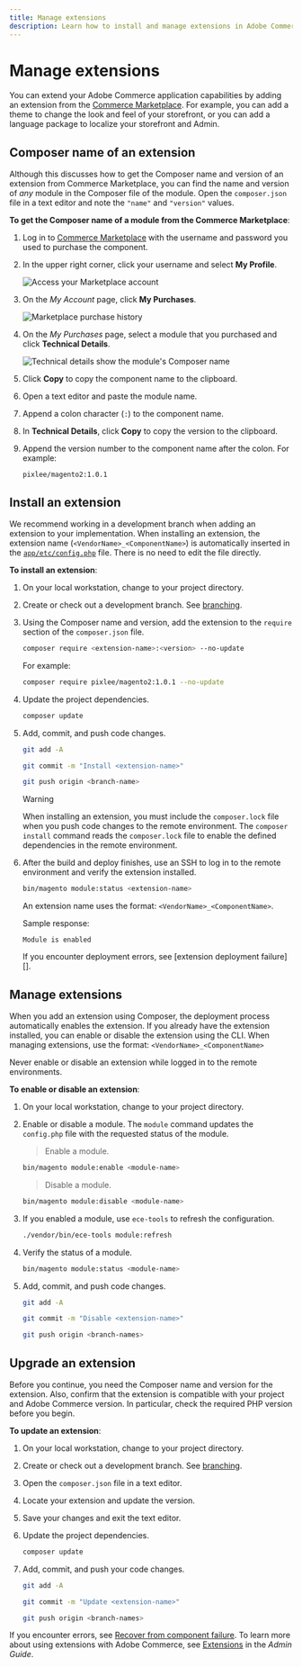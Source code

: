 ```yaml
---
title: Manage extensions
description: Learn how to install and manage extensions in Adobe Commerce on cloud infrastructure.
---
```


# Manage extensions

You can extend your Adobe Commerce application capabilities by adding an extension from the [Commerce Marketplace](https://marketplace.magento.com). For example, you can add a theme to change the look and feel of your storefront, or you can add a language package to localize your storefront and Admin.

## Composer name of an extension

Although this discusses how to get the Composer name and version of an extension from Commerce Marketplace, you can find the name and version of _any_ module in the Composer file of the module. Open the `composer.json` file in a text editor and note the `"name"` and `"version"` values.

**To get the Composer name of a module from the Commerce Marketplace**:

1. Log in to [Commerce Marketplace](https://marketplace.magento.com) with the username and password you used to purchase the component.

1. In the upper right corner, click your username and select **My Profile**.

   ![Access your Marketplace account](../../assets/marketplace/my-profile.png)

1. On the _My Account_ page, click **My Purchases**.

   ![Marketplace purchase history](../../assets/marketplace/my-purchases.png)

1. On the _My Purchases_ page, select a module that you purchased and click **Technical Details**.

   ![Technical details show the module's Composer name](../../assets/marketplace/pixlee.png)

1. Click **Copy** to copy the component name to the clipboard.

1. Open a text editor and paste the module name.

1. Append a colon character (`:`) to the component name.

1. In **Technical Details**, click **Copy** to copy the version to the clipboard.

1. Append the version number to the component name after the colon. For example:

   ```text
   pixlee/magento2:1.0.1
   ```

## Install an extension

We recommend working in a development branch when adding an extension to your implementation. When installing an extension, the extension name (`<VendorName>_<ComponentName>`) is automatically inserted in the [`app/etc/config.php`](https://experienceleague.adobe.com/docs/commerce-operations/configuration-guide/files/deployment-files.html) file. There is no need to edit the file directly.

**To install an extension**:

1. On your local workstation, change to your project directory.

1. Create or check out a development branch. See [branching](../development/cli-branches.md).

1. Using the Composer name and version, add the extension to the `require` section of the `composer.json` file.

   ```bash
   composer require <extension-name>:<version> --no-update
   ```

   For example:

   ```bash
   composer require pixlee/magento2:1.0.1 --no-update
   ```

1. Update the project dependencies.

   ```bash
   composer update
   ```

1. Add, commit, and push code changes.

   ```bash
   git add -A
   ```

   ```bash
   git commit -m "Install <extension-name>"
   ```

   ```bash
   git push origin <branch-name>
   ```

   >[!WARNING]
   >
   >When installing an extension, you must include the `composer.lock` file when you push code changes to the remote environment. The `composer install` command reads the `composer.lock` file to enable the defined dependencies in the remote environment.

1. After the build and deploy finishes, use an SSH to log in to the remote environment and verify the extension installed.

   ```bash
   bin/magento module:status <extension-name>
   ```

   An extension name uses the format: `<VendorName>_<ComponentName>`.

   Sample response:

   ```terminal
   Module is enabled
   ```

   If you encounter deployment errors, see [extension deployment failure][].

## Manage extensions

When you add an extension using Composer, the deployment process automatically enables the extension. If you already have the extension installed, you can enable or disable the extension using the CLI. When managing extensions, use the format: `<VendorName>_<ComponentName>`

Never enable or disable an extension while logged in to the remote environments.

**To enable or disable an extension**:

1. On your local workstation, change to your project directory.

1. Enable or disable a module. The `module` command updates the `config.php` file with the requested status of the module.

   >Enable a module.

   ```bash
   bin/magento module:enable <module-name>
   ```

   >Disable a module.

   ```bash
   bin/magento module:disable <module-name>
   ```

1. If you enabled a module, use `ece-tools` to refresh the configuration.

   ```bash
   ./vendor/bin/ece-tools module:refresh
   ```

1. Verify the status of a module.

   ```bash
   bin/magento module:status <module-name>
   ```

1. Add, commit, and push code changes.

   ```bash
   git add -A
   ```

   ```bash
   git commit -m "Disable <extension-name>"
   ```

   ```bash
   git push origin <branch-names>
   ```

## Upgrade an extension

Before you continue, you need the Composer name and version for the extension. Also, confirm that the extension is compatible with your project and Adobe Commerce version. In particular, check the required PHP version before you begin.

**To update an extension**:

1. On your local workstation, change to your project directory.

1. Create or check out a development branch. See [branching](../development/cli-branches.md).

1. Open the `composer.json` file in a text editor.

1. Locate your extension and update the version.

1. Save your changes and exit the text editor.

1. Update the project dependencies.

   ```bash
   composer update
   ```

1. Add, commit, and push your code changes.

   ```bash
   git add -A
   ```

   ```bash
   git commit -m "Update <extension-name>"
   ```

   ```bash
   git push origin <branch-names>
   ```

If you encounter errors, see [Recover from component failure](../deploy/recover-failed-deployment.md). To learn more about using extensions with Adobe Commerce, see [Extensions](https://experienceleague.adobe.com/docs/commerce-admin/start/resources/extensions.html) in the _Admin Guide_.
